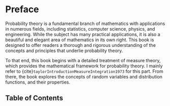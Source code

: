 # Preface

Probability theory is a fundamental branch of mathematics
with applications in numerous fields,
including statistics, computer science, physics, and engineering.
While the subject has many practical applications,
it is also a beautiful and elegant area of mathematics in its own right.
This book is designed to offer readers a thorough
and rigorous understanding of the concepts
and principles that underlie probability theory.

To that end, this book begins with a detailed treatment of measure theory,
which provides the mathematical framework for probability theory.
I mainly refer to {cite}`taylorIntroductionMeasureIntegration1973`
for this part.
From there, the book explores the concepts of random variables
and distribution functions, and their properties.


## Table of Contents

````{tableofcontents}
````
